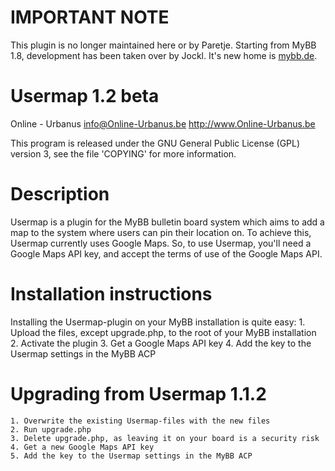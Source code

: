 IMPORTANT NOTE
==============
This plugin is no longer maintained here or by Paretje. Starting from MyBB 1.8, development has been taken over by Jockl. It's new home is [mybb.de](https://www.mybb.de/erweiterungen/18x/plugins-neueseiten/usermap2).

Usermap 1.2 beta
================
Online - Urbanus <info@Online-Urbanus.be>
http://www.Online-Urbanus.be

This program is released under the GNU General Public License (GPL) version 3,
see the file 'COPYING' for more information.

Description
===========
Usermap is a plugin for the MyBB bulletin board system which aims to add a map
to the system where users can pin their location on. To achieve this, Usermap
currently uses Google Maps. So, to use Usermap, you'll need a Google Maps API
key, and accept the terms of use of the Google Maps API.

Installation instructions
=========================
Installing the Usermap-plugin on your MyBB installation is quite easy:
    1. Upload the files, except upgrade.php, to the root of your MyBB
       installation
    2. Activate the plugin
    3. Get a Google Maps API key
    4. Add the key to the Usermap settings in the MyBB ACP

Upgrading from Usermap 1.1.2
============================
    1. Overwrite the existing Usermap-files with the new files
    2. Run upgrade.php
    3. Delete upgrade.php, as leaving it on your board is a security risk
    4. Get a new Google Maps API key
    5. Add the key to the Usermap settings in the MyBB ACP
